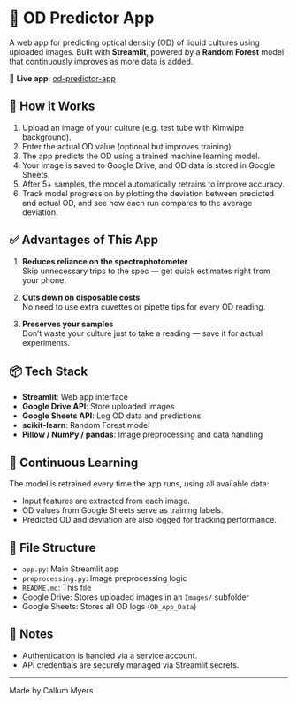 # 📸 OD Predictor App

A web app for predicting optical density (OD) of liquid cultures using uploaded images. Built with **Streamlit**, powered by a **Random Forest** model that continuously improves as more data is added.

📍 **Live app**: [od-predictor-app](https://od-predictor-app-yejdzjz2gcdbc9ynfd7kya.streamlit.app/)

## 🚀 How it Works

1. Upload an image of your culture (e.g. test tube with Kimwipe background).
2. Enter the actual OD value (optional but improves training).
3. The app predicts the OD using a trained machine learning model.
4. Your image is saved to Google Drive, and OD data is stored in Google Sheets.
5. After 5+ samples, the model automatically retrains to improve accuracy.
6. Track model progression by plotting the deviation between predicted and actual OD, and see how each run compares to the average deviation.

## ✅ Advantages of This App

1. **Reduces reliance on the spectrophotometer**  
  Skip unnecessary trips to the spec — get quick estimates right from your phone.

2. **Cuts down on disposable costs**  
  No need to use extra cuvettes or pipette tips for every OD reading.

3. **Preserves your samples**  
  Don’t waste your culture just to take a reading — save it for actual experiments.

## 📦 Tech Stack

- **Streamlit**: Web app interface
- **Google Drive API**: Store uploaded images
- **Google Sheets API**: Log OD data and predictions
- **scikit-learn**: Random Forest model
- **Pillow / NumPy / pandas**: Image preprocessing and data handling

## 🔄 Continuous Learning

The model is retrained every time the app runs, using all available data:
- Input features are extracted from each image.
- OD values from Google Sheets serve as training labels.
- Predicted OD and deviation are also logged for tracking performance.

## 📁 File Structure

- `app.py`: Main Streamlit app
- `preprocessing.py`: Image preprocessing logic
- `README.md`: This file
- Google Drive: Stores uploaded images in an `Images/` subfolder
- Google Sheets: Stores all OD logs (`OD_App_Data`)

## 🔐 Notes

- Authentication is handled via a service account.
- API credentials are securely managed via Streamlit secrets.
---

Made by Callum Myers 
